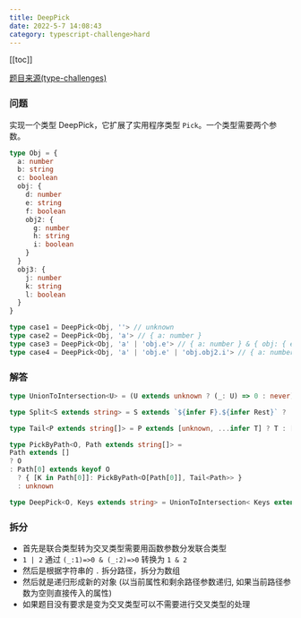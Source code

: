```yaml
---
title: DeepPick
date: 2022-5-7 14:08:43
category: typescript-challenge>hard
---
```


[[toc]]

[题目来源(type-challenges)](https://github.com/type-challenges/type-challenges/blob/main/questions/00956-hard-deeppick/README.md)

### 问题

实现一个类型 DeepPick，它扩展了实用程序类型 `Pick`。一个类型需要两个参数。

```typescript
type Obj = {
  a: number
  b: string
  c: boolean
  obj: {
    d: number
    e: string
    f: boolean
    obj2: {
      g: number
      h: string
      i: boolean
    }
  }
  obj3: {
    j: number
    k: string
    l: boolean
  }
}

type case1 = DeepPick<Obj, ''> // unknown
type case2 = DeepPick<Obj, 'a'> // { a: number }
type case3 = DeepPick<Obj, 'a' | 'obj.e'> // { a: number } & { obj: { e: string } }
type case4 = DeepPick<Obj, 'a' | 'obj.e' | 'obj.obj2.i'> // { a: number } & { obj: { e: string } } & { obj: { obj2: { i: boolean } } }
```

### 解答

```typescript
type UnionToIntersection<U> = (U extends unknown ? (_: U) => 0 : never) extends (_: infer R) => 0 ? R : never;

type Split<S extends string> = S extends `${infer F}.${infer Rest}` ? [F, ...Split<Rest>] : [S];

type Tail<P extends string[]> = P extends [unknown, ...infer T] ? T : [];

type PickByPath<O, Path extends string[]> =
Path extends []
? O
: Path[0] extends keyof O
  ? { [K in Path[0]]: PickByPath<O[Path[0]], Tail<Path>> }
  : unknown

type DeepPick<O, Keys extends string> = UnionToIntersection< Keys extends string ? PickByPath<O, Split<Keys>> : never>
```

### 拆分
* 首先是联合类型转为交叉类型需要用函数参数分发联合类型
* `1 | 2` 通过 `(_:1)=>0 & (_:2)=>0` 转换为 `1 & 2`
* 然后是根据字符串的 `.` 拆分路径，拆分为数组
* 然后就是递归形成新的对象 (以当前属性和剩余路径参数递归, 如果当前路径参数为空则直接传入的属性)
* 如果题目没有要求是变为交叉类型可以不需要进行交叉类型的处理
